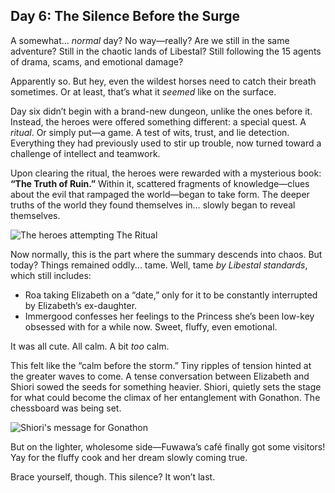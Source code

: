 ## Day 6: The Silence Before the Surge

A somewhat… *normal* day? No way—really? Are we still in the same adventure? Still in the chaotic lands of Libestal? Still following the 15 agents of drama, scams, and emotional damage?

Apparently so. But hey, even the wildest horses need to catch their breath sometimes. Or at least, that’s what it *seemed* like on the surface.

Day six didn’t begin with a brand-new dungeon, unlike the ones before it. Instead, the heroes were offered something different: a special quest. A *ritual*. Or simply put—a game. A test of wits, trust, and lie detection. Everything they had previously used to stir up trouble, now turned toward a challenge of intellect and teamwork. 

Upon clearing the ritual, the heroes were rewarded with a mysterious book: **“The Truth of Ruin.”** Within it, scattered fragments of knowledge—clues about the evil that rampaged the world—began to take form. The deeper truths of the world they found themselves in… slowly began to reveal themselves.

![The heroes attempting The Ritual](/images-opt/ritual.webp)

Now normally, this is the part where the summary descends into chaos. But today? Things remained oddly... tame. Well, tame *by Libestal standards*, which still includes:

* Roa taking Elizabeth on a “date,” only for it to be constantly interrupted by Elizabeth’s ex-daughter.
* Immergood confesses her feelings to the Princess she’s been low-key obsessed with for a while now. Sweet, fluffy, even emotional.

It was all cute. All calm. A bit *too* calm.

This felt like the “calm before the storm.” Tiny ripples of tension hinted at the greater waves to come. A tense conversation between Elizabeth and Shiori sowed the seeds for something heavier. Shiori, quietly sets the stage for what could become the climax of her entanglement with Gonathon. The chessboard was being set.

![Shiori's message for Gonathon](/images-opt/to-gonathon.webp)


But on the lighter, wholesome side—Fuwawa’s café finally got some visitors! Yay for the fluffy cook and her dream slowly coming true.

Brace yourself, though. This silence? It won’t last.